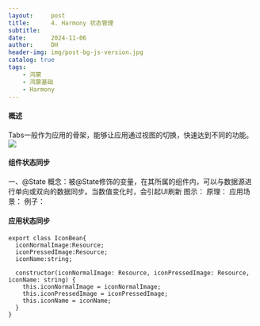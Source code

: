 ```yaml
---
layout:     post
title:      4. Harmony 状态管理
subtitle:   
date:       2024-11-06
author:     DH
header-img: img/post-bg-js-version.jpg
catalog: true
tags:
    - 鸿蒙
    - 鸿蒙基础
    - Harmony
---
```

#### 概述
Tabs一般作为应用的骨架，能够让应用通过视图的切换，快速达到不同的功能。
![](https://camo.githubusercontent.com/26a14f8c7194cd2de530235fef0bb842f6216d26765e548ef8d42cb83ac6218b/68747470733a2f2f692d626c6f672e6373646e696d672e636e2f6469726563742f31633831636264623537376634333737383366616335393539316436643939352e706e67)


#### 组件状态同步

一、@State
概念：被@State修饰的变量，在其所属的组件内，可以与数据源进行单向或双向的数据同步。当数值变化时，会引起UI刷新
图示：
原理：
应用场景：
例子：

#### 应用状态同步


```
export class IconBean{
  iconNormalImage:Resource;
  iconPressedImage:Resource;
  iconName:string;

  constructor(iconNormalImage: Resource, iconPressedImage: Resource, iconName: string) {
    this.iconNormalImage = iconNormalImage;
    this.iconPressedImage = iconPressedImage;
    this.iconName = iconName;
  }
}

```
